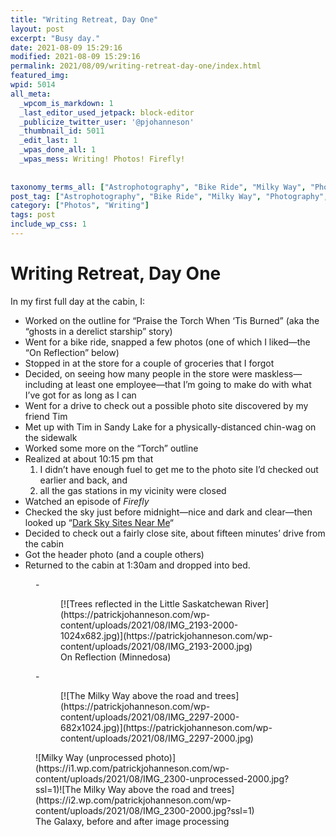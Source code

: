 ```yaml
---
title: "Writing Retreat, Day One"
layout: post
excerpt: "Busy day."
date: 2021-08-09 15:29:16
modified: 2021-08-09 15:29:16
permalink: 2021/08/09/writing-retreat-day-one/index.html
featured_img: 
wpid: 5014
all_meta: 
  _wpcom_is_markdown: 1
  _last_editor_used_jetpack: block-editor
  _publicize_twitter_user: '@pjohanneson'
  _thumbnail_id: 5011
  _edit_last: 1
  _wpas_done_all: 1
  _wpas_mess: Writing! Photos! Firefly!
  
  
taxonomy_terms_all: ["Astrophotography", "Bike Ride", "Milky Way", "Photography", "Writing", "Photos", "Writing"]
post_tag: ["Astrophotography", "Bike Ride", "Milky Way", "Photography", "Writing"]
category: ["Photos", "Writing"]
tags: post
include_wp_css: 1
---
```


# Writing Retreat, Day One

In my first full day at the cabin, I:

- Worked on the outline for “Praise the Torch When ‘Tis Burned” (aka the “ghosts in a derelict starship” story)
- Went for a bike ride, snapped a few photos (one of which I liked—the “On Reflection” below)
- Stopped in at the store for a couple of groceries that I forgot
- Decided, on seeing how many people in the store were maskless—including at least one employee—that I’m going to make do with what I’ve got for as long as I can
- Went for a drive to check out a possible photo site discovered by my friend Tim
- Met up with Tim in Sandy Lake for a physically-distanced chin-wag on the sidewalk
- Worked some more on the “Torch” outline
- Realized at about 10:15 pm that 
  1. I didn’t have enough fuel to get me to the photo site I’d checked out earlier and back, and
  2. all the gas stations in my vicinity were closed
- Watched an episode of *Firefly*
- Checked the sky just before midnight—nice and dark and clear—then looked up “[Dark Sky Sites Near Me](https://www.darkskymap.com/nightSkyBrightness)“
- Decided to check out a fairly close site, about fifteen minutes’ drive from the cabin
- Got the header photo (and a couple others)
- Returned to the cabin at 1:30am and dropped into bed.

<figure class="is-layout-flex wp-block-gallery-168 wp-block-gallery columns-2 is-cropped">- <figure>[![Trees reflected in the Little Saskatchewan River](https://patrickjohanneson.com/wp-content/uploads/2021/08/IMG_2193-2000-1024x682.jpg)](https://patrickjohanneson.com/wp-content/uploads/2021/08/IMG_2193-2000.jpg)<figcaption class="blocks-gallery-item__caption">On Reflection (Minnedosa)</figcaption></figure>
- <figure>[![The Milky Way above the road and trees](https://patrickjohanneson.com/wp-content/uploads/2021/08/IMG_2297-2000-682x1024.jpg)](https://patrickjohanneson.com/wp-content/uploads/2021/08/IMG_2297-2000.jpg)</figure>

</figure><figure class="wp-block-jetpack-image-compare"><div class="juxtapose" data-mode="horizontal">![Milky Way (unprocessed photo)](https://i1.wp.com/patrickjohanneson.com/wp-content/uploads/2021/08/IMG_2300-unprocessed-2000.jpg?ssl=1)![The Milky Way above the road and trees](https://i2.wp.com/patrickjohanneson.com/wp-content/uploads/2021/08/IMG_2300-2000.jpg?ssl=1)</div><figcaption>The Galaxy, before and after image processing</figcaption></figure>